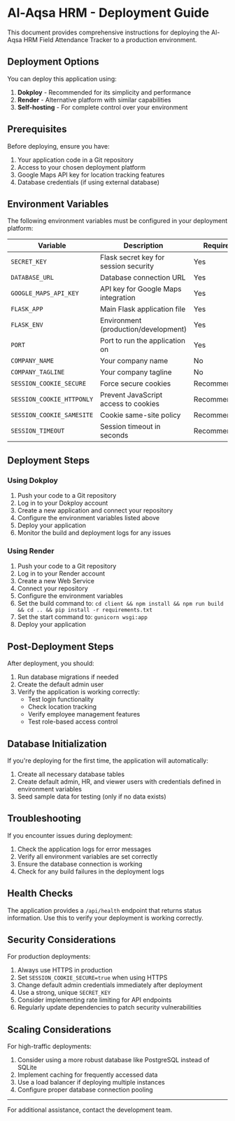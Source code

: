 # Al-Aqsa HRM - Deployment Guide

This document provides comprehensive instructions for deploying the Al-Aqsa HRM Field Attendance Tracker to a production environment.

## Deployment Options

You can deploy this application using:

1. **Dokploy** - Recommended for its simplicity and performance
2. **Render** - Alternative platform with similar capabilities
3. **Self-hosting** - For complete control over your environment

## Prerequisites

Before deploying, ensure you have:

1. Your application code in a Git repository
2. Access to your chosen deployment platform
3. Google Maps API key for location tracking features
4. Database credentials (if using external database)

## Environment Variables

The following environment variables must be configured in your deployment platform:

| Variable | Description | Required | Example |
|----------|-------------|----------|---------|
| `SECRET_KEY` | Flask secret key for session security | Yes | Random string of characters |
| `DATABASE_URL` | Database connection URL | Yes | `postgresql://user:password@host/dbname` |
| `GOOGLE_MAPS_API_KEY` | API key for Google Maps integration | Yes | Your Google Maps API key |
| `FLASK_APP` | Main Flask application file | Yes | `app.py` |
| `FLASK_ENV` | Environment (production/development) | Yes | `production` |
| `PORT` | Port to run the application on | Yes | `8000` |
| `COMPANY_NAME` | Your company name | No | `Al-Aqsa Security` |
| `COMPANY_TAGLINE` | Your company tagline | No | `HR & Payroll Management System` |
| `SESSION_COOKIE_SECURE` | Force secure cookies | Recommended | `true` |
| `SESSION_COOKIE_HTTPONLY` | Prevent JavaScript access to cookies | Recommended | `true` |
| `SESSION_COOKIE_SAMESITE` | Cookie same-site policy | Recommended | `Lax` |
| `SESSION_TIMEOUT` | Session timeout in seconds | Recommended | `86400` (24 hours) |

## Deployment Steps

### Using Dokploy

1. Push your code to a Git repository
2. Log in to your Dokploy account
3. Create a new application and connect your repository
4. Configure the environment variables listed above
5. Deploy your application
6. Monitor the build and deployment logs for any issues

### Using Render

1. Push your code to a Git repository
2. Log in to your Render account
3. Create a new Web Service
4. Connect your repository
5. Configure the environment variables
6. Set the build command to: `cd client && npm install && npm run build && cd .. && pip install -r requirements.txt`
7. Set the start command to: `gunicorn wsgi:app`
8. Deploy your application

## Post-Deployment Steps

After deployment, you should:

1. Run database migrations if needed
2. Create the default admin user
3. Verify the application is working correctly:
   - Test login functionality
   - Check location tracking
   - Verify employee management features
   - Test role-based access control

## Database Initialization

If you're deploying for the first time, the application will automatically:

1. Create all necessary database tables
2. Create default admin, HR, and viewer users with credentials defined in environment variables
3. Seed sample data for testing (only if no data exists)

## Troubleshooting

If you encounter issues during deployment:

1. Check the application logs for error messages
2. Verify all environment variables are set correctly
3. Ensure the database connection is working
4. Check for any build failures in the deployment logs

## Health Checks

The application provides a `/api/health` endpoint that returns status information. Use this to verify your deployment is working correctly.

## Security Considerations

For production deployments:

1. Always use HTTPS in production
2. Set `SESSION_COOKIE_SECURE=true` when using HTTPS
3. Change default admin credentials immediately after deployment
4. Use a strong, unique `SECRET_KEY`
5. Consider implementing rate limiting for API endpoints
6. Regularly update dependencies to patch security vulnerabilities

## Scaling Considerations

For high-traffic deployments:

1. Consider using a more robust database like PostgreSQL instead of SQLite
2. Implement caching for frequently accessed data
3. Use a load balancer if deploying multiple instances
4. Configure proper database connection pooling

---

For additional assistance, contact the development team.